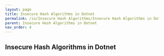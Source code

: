 ```yaml
---
layout: page
title: Insecure Hash Algorithms in Dotnet
permalink: /io/Insecure Hash Algorithms/Insecure Hash Algorithms in Dotnet
parent: Insecure Hash Algorithms in Dotnet
nav_order: 4
---
```


## Insecure Hash Algorithms in Dotnet